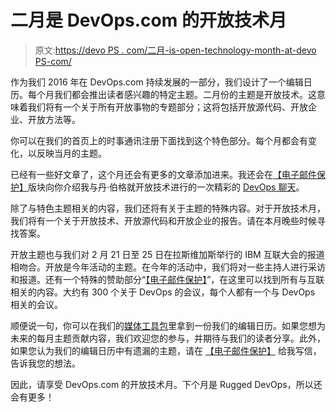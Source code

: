 # 二月是 DevOps.com 的开放技术月

> 原文:[https://devo PS . com/二月-is-open-technology-month-at-devo PS-com/](https://devops.com/february-is-open-technology-month-at-devops-com/)

作为我们 2016 年在 DevOps.com 持续发展的一部分，我们设计了一个编辑日历。每个月我们都会推出读者感兴趣的特定主题。二月份的主题是开放技术。这意味着我们将有一个关于所有开放事物的专题部分；这将包括开放源代码、开放企业、开放方法等。

你可以在我们的首页上的时事通讯注册下面找到这个特色部分。每个月都会有变化，以反映当月的主题。

已经有一些好文章了，这个月还会有更多的文章添加进来。我还会在[【电子邮件保护】](/cdn-cgi/l/email-protection)版块向你介绍我与丹·伯格就开放技术进行的一次精彩的 [DevOps 聊天](https://devops.com/2016/02/11/devops-chat-dan-berg-on-open-technologies-and-the-open-enterprise/)。

除了与特色主题相关的内容，我们还将有关于主题的特殊内容。对于开放技术月，我们将有一个关于开放技术、开放源代码和开放企业的报告。请在本月晚些时候寻找答案。

开放主题也与我们对 2 月 21 日至 25 日在拉斯维加斯举行的 IBM 互联大会的报道相吻合。开放是今年活动的主题。在今年的活动中，我们将对一些主持人进行采访和报道。还有一个特殊的赞助部分“[【电子邮件保护】](/cdn-cgi/l/email-protection)”，在这里可以找到所有与互联相关的内容。大约有 300 个关于 DevOps 的会议，每个人都有一个与 DevOps 相关的会议。

顺便说一句，你可以在我们的[媒体工具包](http://www.devops.com/mediakit)里拿到一份我们的编辑日历。如果您想为未来的每月主题贡献内容，我们欢迎您的参与，并期待与我们的读者分享。此外，如果您认为我们的编辑日历中有遗漏的主题，请在 [【电子邮件保护】](/cdn-cgi/l/email-protection#781d1c110c170a381c1d0e17080b561b1715) 给我写信，告诉我您的想法。

因此，请享受 DevOps.com 的开放技术月。下个月是 Rugged DevOps，所以还会有更多！